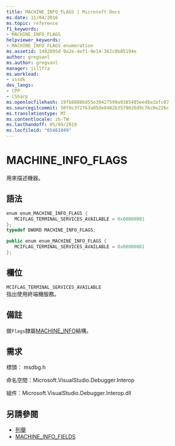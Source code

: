 ```yaml
---
title: MACHINE_INFO_FLAGS | Microsoft Docs
ms.date: 11/04/2016
ms.topic: reference
f1_keywords:
- MACHINE_INFO_FLAGS
helpviewer_keywords:
- MACHINE_INFO_FLAGS enumeration
ms.assetid: 1482095d-9a2e-4ef1-9e14-362c0b85194e
author: gregvanl
ms.author: gregvanl
manager: jillfra
ms.workload:
- vssdk
dev_langs:
- CPP
- CSharp
ms.openlocfilehash: 19fb88886d55e38427599a9385485eed8a1bfc07
ms.sourcegitcommit: 50f0c3f2763a05de8482b3579026d9c76c0e226c
ms.translationtype: MT
ms.contentlocale: zh-TW
ms.lasthandoff: 05/09/2019
ms.locfileid: "65461049"
---
```

# <a name="machineinfoflags"></a>MACHINE_INFO_FLAGS
用來描述機器。

## <a name="syntax"></a>語法

```cpp
enum enum_MACHINE_INFO_FLAGS { 
   MCIFLAG_TERMINAL_SERVICES_AVAILABLE = 0x00000001
};
typedef DWORD MACHINE_INFO_FLAGS;
```

```csharp
public enum enum_MACHINE_INFO_FLAGS { 
   MCIFLAG_TERMINAL_SERVICES_AVAILABLE = 0x00000001
};
```

## <a name="fields"></a>欄位
 `MCIFLAG_TERMINAL_SERVICES_AVAILABLE`\
 指出使用終端機服務。

## <a name="remarks"></a>備註
 做`Flags`隸屬[MACHINE_INFO](../../../extensibility/debugger/reference/machine-info.md)結構。

## <a name="requirements"></a>需求
 標頭： msdbg.h

 命名空間：Microsoft.VisualStudio.Debugger.Interop

 組件︰Microsoft.VisualStudio.Debugger.Interop.dll

## <a name="see-also"></a>另請參閱
- [列舉](../../../extensibility/debugger/reference/enumerations-visual-studio-debugging.md)
- [MACHINE_INFO_FIELDS](../../../extensibility/debugger/reference/machine-info-fields.md)